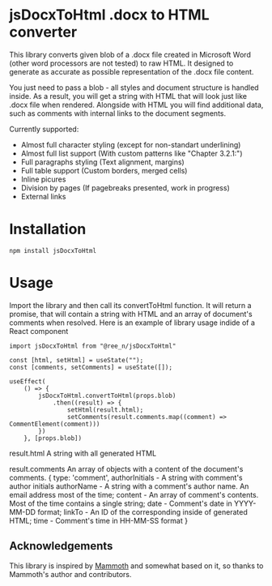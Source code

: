 # jsDocxToHtml .docx to HTML converter

This library converts given blob of a .docx file created in Microsoft Word
(other word processors are not tested) to raw HTML. It designed to generate
as accurate as possible representation of the .docx file content.

You just need to pass a blob - all styles and document structure is handled inside.
As a result, you will get a string with HTML that will look just like .docx file when rendered.
Alongside with HTML you will find additional data, such as comments with
internal links to the document segments. 

Currently supported:
* Almost full character styling (except for non-standart underlining)
* Almost full list support (With custom patterns like "Chapter 3.2.1:")
* Full paragraphs styling (Text alignment, margins)
* Full table support (Custom borders, merged cells)
* Inline picures
* Division by pages (If pagebreaks presented, work in progress)
* External links

# Installation
    npm install jsDocxToHtml
# Usage
Import the library and then call its convertToHtml function.
It will return a promise, that will contain a string with HTML and an array of document's comments when resolved.
Here is an example of library usage indide of a React component

    import jsDocxToHtml from "@ree_n/jsDocxToHtml"

    const [html, setHtml] = useState("");
    const [comments, setComments] = useState([]);

    useEffect(
        () => {
            jsDocxToHtml.convertToHtml(props.blob)
                .then((result) => {
                    setHtml(result.html);
                    setComments(result.comments.map((comment) => CommentElement(comment)))  
            })
        }, [props.blob])


  result.html
A string with all generated HTML

  result.comments
An array of objects with a content of the document's comments.
{
  type: 'comment',
  authorInitials - A string with comment's author initials
  authorName - A string with a comment's author name. An email address most of the time;
  content - An array of comment's contents. Most of the time contains a single string;
  date - Comment's date in YYYY-MM-DD format;
  linkTo - An ID of the corresponding <span> inside of generated HTML;
  time - Comment's time in HH-MM-SS format
}

## Acknowledgements

This library is inspired by [Mammoth](https://www.npmjs.com/package/pammoth) and somewhat based on it,
so thanks to Mammoth's author and contributors.
